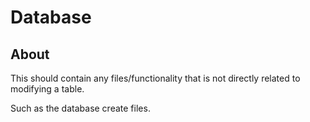 # Database

## About

This should contain any files/functionality that is not directly related to modifying a table.

Such as the database create files.
